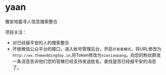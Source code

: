 yaan
====

雅安地震寻人信息搜索整合

项目关注：

+ 对已经报平安的人的搜索整合
+ 开放微信公众平台的接口，进入帐号管理后台，开启`开发者模式`，将URL修改为`http://wx.theweddingday.in`,将Token修改为`xiexiaopang`。向您的粉丝群发一条消息告诉他们您的官微已经支持发送姓名，查找是否已经报平安的消息了。
